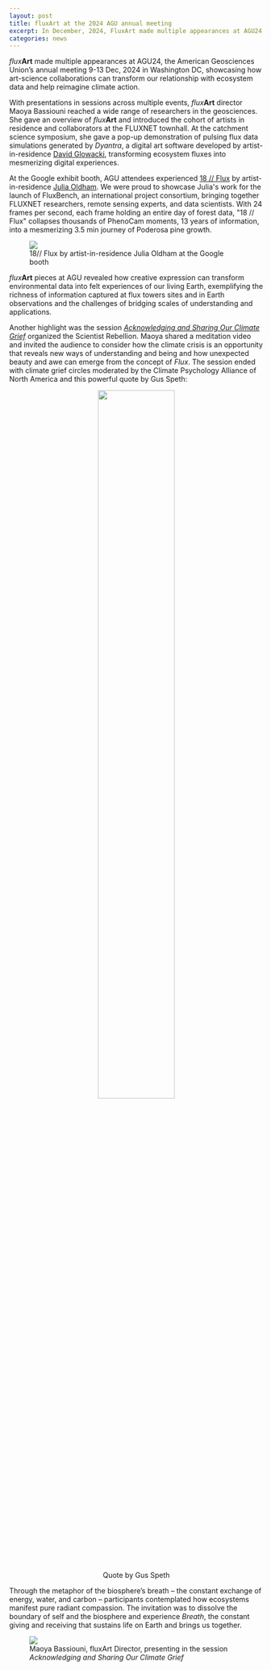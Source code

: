 ```yaml
---
layout: post
title: fluxArt at the 2024 AGU annual meeting
excerpt: In December, 2024, FluxArt made multiple appearances at AGU24, the American Geosciences Union’s annual meeting in Washington DC, showcasing how art-science collaborations can transform our relationship with environmental data and help reimagine climate action.
categories: news
---
```


<i>flux</i><b>Art</b> made multiple appearances at AGU24, the American Geosciences Union’s annual meeting 9-13 Dec, 2024 in Washington DC, showcasing how art-science collaborations can transform our relationship with ecosystem data and help reimagine climate action.

With presentations in sessions across multiple events, <i>flux</i><b>Art</b> director Maoya Bassiouni reached a wide range of researchers in the geosciences. She gave an overview of <i>flux</i><b>Art</b> and introduced the cohort of artists in residence and collaborators at the FLUXNET townhall. At the catchment science symposium, she gave a pop-up demonstration of pulsing flux data simulations generated by <i>Dyantra</i>, a digital art software developed by artist-in-residence <a href="https://fluxnetart.github.io/David/">David Glowacki</a>, transforming ecosystem fluxes into mesmerizing digital experiences. 

At the Google exhibit booth, AGU attendees experienced [18 // Flux](https://www.juliaoldham.com/index.php/portfolio/18-flux/) by artist-in-residence <a href = "https://fluxnetart.github.io/Julia/">Julia Oldham</a>. We were proud to showcase Julia's work for the launch of FluxBench, an international project consortium, bringing together FLUXNET researchers, remote sensing experts, and data scientists. With  24 frames per second, each frame holding an entire day of forest data, "18 // Flux" collapses thousands of PhenoCam moments, 13 years of information, into a mesmerizing 3.5 min journey of Poderosa pine growth.

<figure>
	<img src="https://fluxnetart.github.io/images/agu_julia.png">
  <figcaption> 18// Flux by artist-in-residence Julia Oldham at the Google booth</figcaption>
</figure>

<i>flux</i><b>Art</b> pieces at AGU revealed how creative expression can transform environmental data into felt experiences of our living Earth, exemplifying the richness of information captured at flux towers sites and in Earth observations and the challenges of bridging scales of understanding and applications.


Another highlight was the session [<i>Acknowledging and Sharing Our Climate Grief</i>](https://agu.confex.com/agu/agu24/meetingapp.cgi/Session/238595) organized the Scientist Rebellion. Maoya shared a meditation video and invited the audience to consider how the climate crisis is an opportunity that reveals new ways of understanding and being and how unexpected beauty and awe can emerge from the concept of <i>Flux</i>. The session ended with climate grief circles moderated by the Climate Psychology Alliance of North America and this powerful quote by Gus Speth:

<figure style="text-align: center">
	<img src="https://fluxnetart.github.io/images/agu_speth.png" width="60%" height="auto" style="display: block; margin-left: auto; margin-right: auto;">
  <figcaption>Quote by Gus Speth</figcaption>
</figure>


Through the metaphor of the biosphere’s breath – the constant exchange of energy, water, and carbon – participants contemplated how ecosystems manifest pure radiant compassion. The invitation was to dissolve the boundary of self and the biosphere and experience <i>Breath</i>, the constant giving and receiving that sustains life on Earth and brings us together.

<figure>
	<img src="https://fluxnetart.github.io/images/agu_maoya.png">
  <figcaption>Maoya Bassiouni, fluxArt Director, presenting in the session <i>Acknowledging and Sharing Our Climate Grief</i></figcaption>
</figure>

